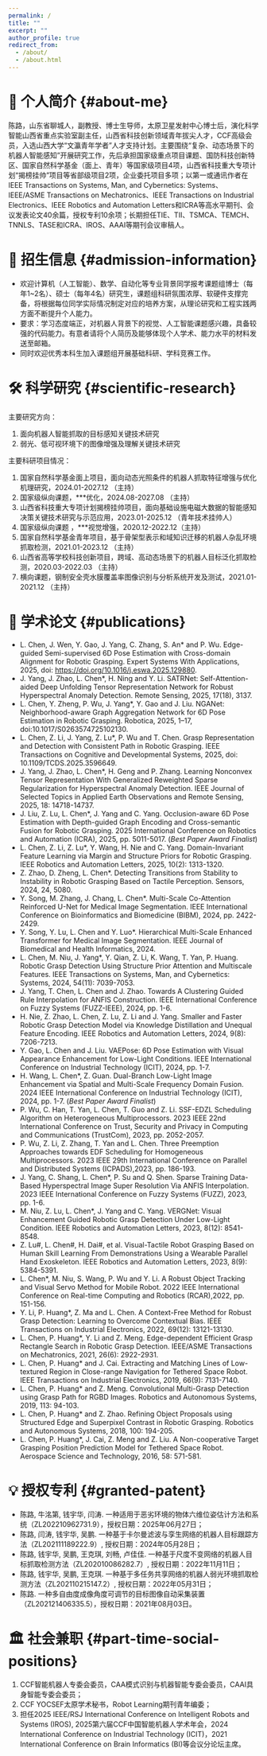 ```yaml
---
permalink: /
title: ""
excerpt: ""
author_profile: true
redirect_from: 
  - /about/
  - /about.html
---
```


# 👤 个人简介 {#about-me}  
陈路，山东省聊城人，副教授、博士生导师，太原卫星发射中心博士后，演化科学智能山西省重点实验室副主任，山西省科技创新领域青年拔尖人才，CCF高级会员，入选山西大学“文瀛青年学者”人才支持计划。主要围绕“复杂、动态场景下的机器人智能感知”开展研究工作，先后承担国家级重点项目课题、国防科技创新特区、国家自然科学基金（面上、青年）等国家级项目4项，山西省科技重大专项计划“揭榜挂帅”项目等省部级项目2项，企业委托项目多项；以第一或通讯作者在IEEE Transactions on Systems, Man, and Cybernetics: Systems、IEEE/ASME Transactions on Mechatronics、IEEE Transactions on Industrial Electronics、IEEE Robotics and Automation Letters和ICRA等高水平期刊、会议发表论文40余篇，授权专利10余项；长期担任TIE、TII、TSMCA、TEMCH、TNNLS、TASE和ICRA、IROS、AAAI等期刊会议审稿人。

# 💬 招生信息 {#admission-information} 
- 欢迎计算机（人工智能）、数学、自动化等专业背景同学报考课题组博士（每年1~2名）、硕士（每年4名）研究生，课题组科研氛围浓厚、软硬件支撑完备，将根据每位同学实际情况制定对应的培养方案，从理论研究和工程实践两方面不断提升个人能力。
- 要求：学习态度端正，对机器人背景下的视觉、人工智能课题感兴趣，具备较强的代码能力。有意者请将个人简历及能够体现个人学术、能力水平的材料发送至邮箱。
- 同时欢迎优秀本科生加入课题组开展基础科研、学科竞赛工作。

# 🛠️ 科学研究 {#scientific-research} 
主要研究方向：
  1. 面向机器人智能抓取的目标感知关键技术研究
  2. 弱光、低可视环境下的图像增强及理解关键技术研究

主要科研项目情况：
  1. 国家自然科学基金面上项目，面向动态光照条件的机器人抓取特征增强与优化机理研究，2024.01-2027.12 （主持）
  2. 国家级纵向课题，***优化，2024.08-2027.08 （主持）
  3. 山西省科技重大专项计划揭榜挂帅项目，面向基础设施电磁大数据的智能感知决策关键技术研究与示范应用，2023.01-2025.12 （青年技术挂帅人）
  4. 国家级纵向课题 ，***视觉增强，2020.12-2022.12（主持）
  5. 国家自然科学基金青年项目，基于骨架型表示和域知识迁移的机器人杂乱环境抓取检测，2021.01-2023.12 （主持）
  6. 山西省高等学校科技创新项目，跨域、高动态场景下的机器人目标泛化抓取检测，2020.03-2022.03 （主持）
  7. 横向课题，钢制安全壳水膜覆盖率图像识别与分析系统开发及测试，2021.01-2021.12 （主持）

# 📝 学术论文 {#publications}
- L. Chen, J. Wen, Y. Gao, J. Yang, C. Zhang, S. An* and P. Wu. Edge-guided Semi-supervised 6D Pose Estimation with Cross-domain Alignment for Robotic Grasping. Expert Systems With Applications, 2025, doi: https://doi.org/10.1016/j.eswa.2025.129880.
- J. Yang, J. Zhao, L. Chen*, H. Ning and Y. Li. SATRNet: Self-Attention-aided Deep Unfolding Tensor Representation Network for Robust Hyperspectral Anomaly Detection. Remote Sensing, 2025, 17(18), 3137.
- L. Chen, Y. Zheng, P. Wu, J. Yang*, Y. Gao and J. Liu. NGANet: Neighborhood-aware Graph Aggregation Network for 6D Pose Estimation in Robotic Grasping. Robotica, 2025, 1–17, doi:10.1017/S0263574725102130.
- L. Chen, Z. Li, J. Yang, Z. Lu*, P. Wu and T. Chen. Grasp Representation and Detection with Consistent Path in Robotic Grasping. IEEE Transactions on Cognitive and Developmental Systems, 2025, doi: 10.1109/TCDS.2025.3596649.
- J. Yang, J. Zhao, L. Chen*, H. Geng and P. Zhang. Learning Nonconvex Tensor Representation With Generalized Reweighted Sparse Regularization for Hyperspectral Anomaly Detection. IEEE Journal of Selected Topics in Applied Earth Observations and Remote Sensing, 2025, 18: 14718-14737.
- J. Liu, Z. Lu, L. Chen*, J. Yang and C. Yang. Occlusion-aware 6D Pose Estimation with Depth-guided Graph Encoding and Cross-semantic Fusion for Robotic Grasping. 2025 International Conference on Robotics and Automation (ICRA), 2025, pp. 5011-5017. (_Best Paper Award Finalist_)
- L. Chen, Z. Li, Z. Lu*, Y. Wang, H. Nie and C. Yang. Domain-Invariant Feature Learning via Margin and Structure Priors for Robotic Grasping. IEEE Robotics and Automation Letters, 2025, 10(2): 1313-1320.
- Z. Zhao, D. Zheng, L. Chen*. Detecting Transitions from Stability to Instability in Robotic Grasping Based on Tactile Perception. Sensors, 2024, 24, 5080.
- Y. Song, M. Zhang, J. Chang, L. Chen*. Multi-Scale Co-Attention Reinforced U-Net for Medical Image Segmentation. IEEE International Conference on Bioinformatics and Biomedicine (BIBM), 2024, pp. 2422-2429.
- Y. Song, Y. Lu, L. Chen and Y. Luo*. Hierarchical Multi-Scale Enhanced Transformer for Medical Image Segmentation. IEEE Journal of Biomedical and Health Informatics, 2024.
- L. Chen, M. Niu, J. Yang*, Y. Qian, Z. Li, K. Wang, T. Yan, P. Huang. Robotic Grasp Detection Using Structure Prior Attention and Multiscale Features. IEEE Transactions on Systems, Man, and Cybernetics: Systems, 2024, 54(11): 7039-7053.
- J. Yang, T. Chen, L. Chen and J. Zhao. Towards A Clustering Guided Rule Interpolation for ANFIS Construction. IEEE International Conference on Fuzzy Systems (FUZZ-IEEE), 2024, pp. 1-6.
- H. Nie, Z. Zhao, L. Chen, Z. Lu, Z. Li and J. Yang. Smaller and Faster Robotic Grasp Detection Model via Knowledge Distillation and Unequal Feature Encoding. IEEE Robotics and Automation Letters, 2024, 9(8): 7206-7213.
- Y. Gao, L. Chen and J. Liu. VAEPose: 6D Pose Estimation with Visual Appearance Enhancement for Low-Light Conditions. IEEE International Conference on Industrial Technology (ICIT), 2024, pp. 1-7.
- H. Wang, L. Chen*, Z. Guan. Dual-Branch Low-Light Image Enhancement via Spatial and Multi-Scale Frequency Domain Fusion. 2024 IEEE International Conference on Industrial Technology (ICIT), 2024, pp. 1-7. (_Best Paper Award Finalist_)
- P. Wu, C. Han, T. Yan, L. Chen, T. Guo and Z. Li. SSF-EDZL Scheduling Algorithm on Heterogeneous Multiprocessors. 2023 IEEE 22nd International Conference on Trust, Security and Privacy in Computing and Communications (TrustCom), 2023, pp. 2052-2057.
- P. Wu, Z. Li, Z. Zhang, T. Yan and L. Chen. Three Preemption Approaches towards EDF Scheduling for Homogeneous Multiprocessors. 2023 IEEE 29th International Conference on Parallel and Distributed Systems (ICPADS),2023, pp. 186-193.
- J. Yang, C. Shang, L. Chen*, P. Su and Q. Shen. Sparse Training Data-Based Hyperspectral Image Super Resolution Via ANFIS Interpolation. 2023 IEEE International Conference on Fuzzy Systems (FUZZ), 2023, pp. 1-6.
- M. Niu, Z. Lu, L. Chen*, J. Yang and C. Yang. VERGNet: Visual Enhancement Guided Robotic Grasp Detection Under Low-Light Condition. IEEE Robotics and Automation Letters, 2023, 8(12): 8541-8548.
- Z. Lu#, L. Chen#, H. Dai#, et al. Visual-Tactile Robot Grasping Based on Human Skill Learning From Demonstrations Using a Wearable Parallel Hand Exoskeleton. IEEE Robotics and Automation Letters, 2023, 8(9): 5384-5391.
- L. Chen*, M. Niu, S. Wang, P. Wu and Y. Li. A Robust Object Tracking and Visual Servo Method for Mobile Robot. 2022 IEEE International Conference on Real-time Computing and Robotics (RCAR),2022, pp. 151-156.
- Y. Li, P. Huang*, Z. Ma and L. Chen. A Context-Free Method for Robust Grasp Detection: Learning to Overcome Contextual Bias. IEEE Transactions on Industrial Electronics, 2022, 69(12): 13121-13130.
- L. Chen, P. Huang*, Y. Li and Z. Meng. Edge-dependent Efficient Grasp Rectangle Search in Robotic Grasp Detection. IEEE/ASME Transactions on Mechatronics, 2021, 26(6): 2922-2931.
- L. Chen, P. Huang* and J. Cai. Extracting and Matching Lines of Low-textured Region in Close-range Navigation for Tethered Space Robot. IEEE Transactions on Industrial Electronics, 2019, 66(9): 7131-7140.
- L. Chen, P. Huang* and Z. Meng. Convolutional Multi-Grasp Detection using Grasp Path for RGBD Images. Robotics and Autonomous Systems, 2019, 113: 94-103.
- L. Chen, P. Huang* and Z. Zhao. Refining Object Proposals using Structured Edge and Superpixel Contrast in Robotic Grasping. Robotics and Autonomous Systems, 2018, 100: 194-205.
- L. Chen, P. Huang*, J. Cai, Z. Meng and Z. Liu. A Non-cooperative Target Grasping Position Prediction Model for Tethered Space Robot. Aerospace Science and Technology, 2016, 58: 571-581. 

# 💡 授权专利 {#granted-patent} 
- 陈路, 牛洺第, 钱宇华, 闫涛. 一种适用于恶劣环境的物体六维位姿估计方法和系统（ZL202210962731.9），授权日期：2025年06月27日；
- 陈路, 闫涛, 钱宇华, 吴鹏. 一种基于卡尔曼滤波与孪生网络的机器人目标跟踪方法（ZL202111189222.9）, 授权日期：2024年05月28日；
- 陈路, 钱宇华, 吴鹏, 王克琪, 刘畅, 卢佳佳. 一种基于尺度不变网络的机器人目标抓取检测方法（ZL202010086282.7）, 授权日期：2022年11月11日；
- 陈路, 钱宇华, 吴鹏, 王克琪. 一种基于多任务共享网络的机器人弱光环境抓取检测方法（ZL202110215147.2）, 授权日期：2022年05月31日；
- 陈路. 一种多自由度成像角度可调节的目标图像自动采集装置（ZL202121406335.5），授权日期：2021年08月03日。

# 🏛️ 社会兼职 {#part-time-social-positions}  
 1. CCF智能机器人专委会委员，CAA模式识别与机器智能专委会委员，CAAI具身智能专委会委员；
 2. CCF YOCSEF太原学术秘书，Robot Learning期刊青年编委；
 3. 担任2025 IEEE/RSJ International Conference on Intelligent Robots and Systems (IROS), 2025第六届CCF中国智能机器人学术年会，2024 International Conference on Industrial Technology (ICIT)，2021 International Conference on Brain Informatics (BI)等会议分论坛主席。
